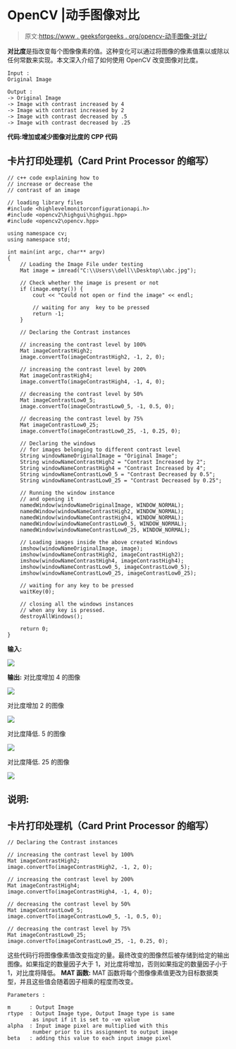 # OpenCV |动手图像对比

> 原文:[https://www . geeksforgeeks . org/opencv-动手图像-对比/](https://www.geeksforgeeks.org/opencv-hands-on-image-contrast/)

**对比度**是指改变每个图像像素的值。这种变化可以通过将图像的像素值乘以或除以任何常数来实现。本文深入介绍了如何使用 OpenCV 改变图像对比度。

```
Input : 
Original Image

Output : 
-> Original Image
-> Image with contrast increased by 4
-> Image with contrast increased by 2
-> Image with contrast decreased by .5
-> Image with contrast decreased by .25
```

**代码:增加或减少图像对比度的 CPP 代码**

## 卡片打印处理机（Card Print Processor 的缩写）

```
// c++ code explaining how to
// increase or decrease the
// contrast of an image

// loading library files
#include <highlevelmonitorconfigurationapi.h>
#include <opencv2\highgui\highgui.hpp>
#include <opencv2\opencv.hpp>

using namespace cv;
using namespace std;

int main(int argc, char** argv)
{
    // Loading the Image File under testing
    Mat image = imread("C:\\Users\\dell\\Desktop\\abc.jpg");

    // Check whether the image is present or not
    if (image.empty()) {
        cout << "Could not open or find the image" << endl;

        // waiting for any  key to be pressed
        return -1;
    }

    // Declaring the Contrast instances

    // increasing the contrast level by 100%
    Mat imageContrastHigh2;
    image.convertTo(imageContrastHigh2, -1, 2, 0);

    // increasing the contrast level by 200%
    Mat imageContrastHigh4;
    image.convertTo(imageContrastHigh4, -1, 4, 0);

    // decreasing the contrast level by 50%
    Mat imageContrastLow0_5;
    image.convertTo(imageContrastLow0_5, -1, 0.5, 0);

    // decreasing the contrast level by 75%
    Mat imageContrastLow0_25;
    image.convertTo(imageContrastLow0_25, -1, 0.25, 0);

    // Declaring the windows
    // for images belonging to different contrast level
    String windowNameOriginalImage = "Original Image";
    String windowNameContrastHigh2 = "Contrast Increased by 2";
    String windowNameContrastHigh4 = "Contrast Increased by 4";
    String windowNameContrastLow0_5 = "Contrast Decreased by 0.5";
    String windowNameContrastLow0_25 = "Contrast Decreased by 0.25";

    // Running the window instance
    // and opening it
    namedWindow(windowNameOriginalImage, WINDOW_NORMAL);
    namedWindow(windowNameContrastHigh2, WINDOW_NORMAL);
    namedWindow(windowNameContrastHigh4, WINDOW_NORMAL);
    namedWindow(windowNameContrastLow0_5, WINDOW_NORMAL);
    namedWindow(windowNameContrastLow0_25, WINDOW_NORMAL);

    // Loading images inside the above created Windows
    imshow(windowNameOriginalImage, image);
    imshow(windowNameContrastHigh2, imageContrastHigh2);
    imshow(windowNameContrastHigh4, imageContrastHigh4);
    imshow(windowNameContrastLow0_5, imageContrastLow0_5);
    imshow(windowNameContrastLow0_25, imageContrastLow0_25);

    // waiting for any key to be pressed
    waitKey(0);

    // closing all the windows instances
    // when any key is pressed.
    destroyAllWindows();

    return 0;
}
```

**输入:**

![](img/a37810448868a70d663de072c546e1c2.png)

**输出:**
对比度增加 4 的图像

![](img/4fc8bf960b92cb79e44c653008f3f7b5.png)

对比度增加 2 的图像

![](img/79c08c4b3524eb51d8cf373f11ea6d7d.png)

对比度降低. 5 的图像

![](img/d7222d85c7dd6c5187b24241062b2e03.png)

对比度降低. 25 的图像

![](img/c9ea36445e3623676032ed4d760660e5.png)

## **说明:**

## 卡片打印处理机（Card Print Processor 的缩写）

```
// Declaring the Contrast instances

// increasing the contrast level by 100%
Mat imageContrastHigh2;
image.convertTo(imageContrastHigh2, -1, 2, 0);

// increasing the contrast level by 200%
Mat imageContrastHigh4;
image.convertTo(imageContrastHigh4, -1, 4, 0);

// decreasing the contrast level by 50%
Mat imageContrastLow0_5;
image.convertTo(imageContrastLow0_5, -1, 0.5, 0);

// decreasing the contrast level by 75%
Mat imageContrastLow0_25;
image.convertTo(imageContrastLow0_25, -1, 0.25, 0);
```

这些代码行将图像像素值改变指定的量。最终改变的图像然后被存储到给定的输出图像。如果指定的数量因子大于 1，对比度将增加，否则如果指定的数量因子小于 1，对比度将降低。
**MAT 函数:**
MAT 函数将每个图像像素值更改为目标数据类型，并且这些值会随着因子相乘的程度而改变。

```
Parameters : 

m      : Output Image 
rtype  : Output Image type, Output Image type is same
        as input if it is set to -ve value
alpha  : Input image pixel are multiplied with this
        number prior to its assignment to output image
beta   : adding this value to each input image pixel 
```
